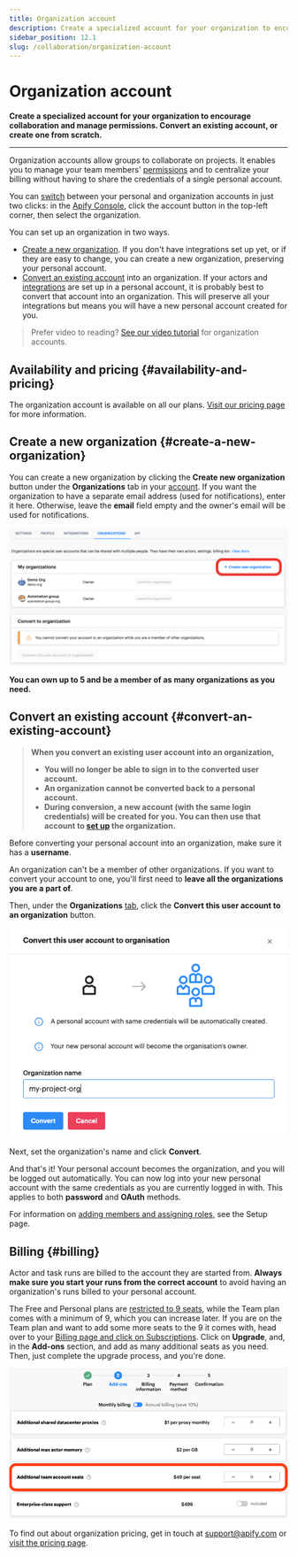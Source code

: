 ```yaml
---
title: Organization account
description: Create a specialized account for your organization to encourage collaboration and manage permissions. Convert an existing account, or create one from scratch.
sidebar_position: 12.1
slug: /collaboration/organization-account
---
```


# Organization account

**Create a specialized account for your organization to encourage collaboration and manage permissions. Convert an existing account, or create one from scratch.**

---

Organization accounts allow groups to collaborate on projects. It enables you to manage your team members' [permissions](../list_of_permissions.md) and to centralize your billing without having to share the credentials of a single personal account.

You can [switch](./how_to_use.md) between your personal and organization accounts in just two clicks: in the [Apify Console](https://console.apify.com), click the account button in the top-left corner, then select the organization.

You can set up an organization in two ways.

* [Create a new organization](#create-a-new-organization). If you don't have integrations set up yet, or if they are easy to change, you can create a new organization, preserving your personal account.
* [Convert an existing account](#convert-an-existing-account) into an organization. If your actors and [integrations](../../integrations/index.mdx) are set up in a personal account, it is probably best to convert that account into an organization. This will preserve all your integrations but means you will have a new personal account created for you.

> Prefer video to reading? [See our video tutorial](https://www.youtube.com/watch?v=BIL6HqtnvKk) for organization accounts.

## Availability and pricing {#availability-and-pricing}

The organization account is available on all our plans. [Visit our pricing page](https://apify.com/pricing) for more information.

## Create a new organization {#create-a-new-organization}

You can create a new organization by clicking the **Create new organization** button under the **Organizations** tab in your [account](https://console.apify.com/account#/myorganizations). If you want the organization to have a separate email address (used for notifications), enter it here. Otherwise, leave the **email** field empty and the owner's email will be used for notifications.

![Create a new organization](../images/organizations/create-new-org.png)

**You can own up to 5 and be a member of as many organizations as you need.**

## Convert an existing account {#convert-an-existing-account}

> **When you convert an existing user account into an organization,**
>
> * **You will no longer be able to sign in to the converted user account.**
> * **An organization cannot be converted back to a personal account.**
> * **During conversion, a new account (with the same login credentials) will be created for you. You can then use that account to [set up](./setup.md) the organization.**

Before converting your personal account into an organization, make sure it has a **username**.

An organization can't be a member of other organizations. If you want to convert your account to one, you'll first need to **leave all the organizations you are a part of**.

Then, under the **Organizations** [tab](https://console.apify.com/account#/myorganizations), click the **Convert this user account to an organization** button.

![Convert your account to an organization](../images/organizations/convert-to-organization.png)

Next, set the organization's name and click **Convert**.

And that's it! Your personal account becomes the organization, and you will be logged out automatically. You can now log into your new personal account with the same credentials as you are currently logged in with. This applies to both **password** and **OAuth** methods.

For information on [adding members and assigning roles](./setup.md), see the Setup page.

## Billing {#billing}

Actor and task runs are billed to the account they are started from. **Always make sure you start your runs from the correct account** to avoid having an organization's runs billed to your personal account.

The Free and Personal plans are [restricted to 9 seats](https://apify.com/pricing), while the Team plan comes with a minimum of 9, which you can increase later. If you are on the Team plan and want to add some more seats to the 9 it comes with, head over to your [Billing page and click on Subscriptions](https://console.apify.com/billing-new#/subscription). Click on **Upgrade**, and, in the **Add-ons** section, and add as many additional seats as you need. Then, just complete the upgrade process, and you're done.

![Adding more teams account seats](../images/organizations/upgrade.png)

To find out about organization pricing, get in touch at [support@apify.com](mailto:support@apify.com?subject=Organization%20account%20pricing) or [visit the pricing page](https://apify.com/pricing).

